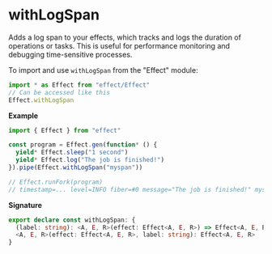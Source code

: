 # withLogSpan

Adds a log span to your effects, which tracks and logs the duration of
operations or tasks. This is useful for performance monitoring and debugging
time-sensitive processes.

To import and use `withLogSpan` from the "Effect" module:

```ts
import * as Effect from "effect/Effect"
// Can be accessed like this
Effect.withLogSpan
```

**Example**

```ts
import { Effect } from "effect"

const program = Effect.gen(function* () {
  yield* Effect.sleep("1 second")
  yield* Effect.log("The job is finished!")
}).pipe(Effect.withLogSpan("myspan"))

// Effect.runFork(program)
// timestamp=... level=INFO fiber=#0 message="The job is finished!" myspan=1011ms
```

**Signature**

```ts
export declare const withLogSpan: {
  (label: string): <A, E, R>(effect: Effect<A, E, R>) => Effect<A, E, R>
  <A, E, R>(effect: Effect<A, E, R>, label: string): Effect<A, E, R>
}
```
